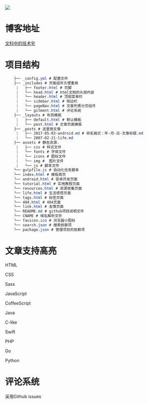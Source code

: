 ![](https://i.loli.net/2017/12/04/5a2525a70f286.png)

# 博客地址

[文科中的技术宅](https://townwang.com/)


# 项目结构 
```css
    ├── _config.yml # 配置文件
    ├── _includes # 页面组件方便重用
     |   ├── footer.html # 页脚
     |   └── head.html # html文档的头部内容
     |   └── header.html # 顶部菜单栏
     |   └── sidebar.html # 侧边栏
     |   └── pageNav.html # 文章列表分页组件
     |   └── gitment.html # 评论系统
    ├── _layouts # 布局模板
     |   ├── default.html # 默认模板
     |   └── post.html # 文章页面模板
    ├── _posts # 这里放文章
     |   ├── 2017-05-03-android.md # 命名格式：年-月-日-文章标题.md
     |   └── 2007-02-21-life.md
    ├── assets # 静态资源.
     |   ├── css # 样式文件
     |   └── fonts # 字体文件
     |   └── icons # 图标文件
     |   └── img #  图片文件
     |   └── js # 脚本文件
    └── gulpfile.js # 自动化任务脚本
    └── index.html # 模板首页
    └── android.html # 安卓开发页面
    └── tutorial.html # 实用教程页面
    └── resources.html # 资源收集页面
    └── life.html # 生活感悟页面
    └── tags.html # 标签页面
    └── 404.html # 404页面
    └── link.html # 友情页面
    └── README.md # github项目说明文件
    └── CNAME # 域名解析文件
    └── favicon.ico # 浏览器小图标
    └── search.json # 搜索依赖项
    └── package.json # 管理项目的依赖项
```
#  文章支持高亮 

HTML

CSS

Sass

JavaScript

CoffeeScript

Java

C-like

Swift

PHP

Go

Python

# 评论系统

采用Github issues 




